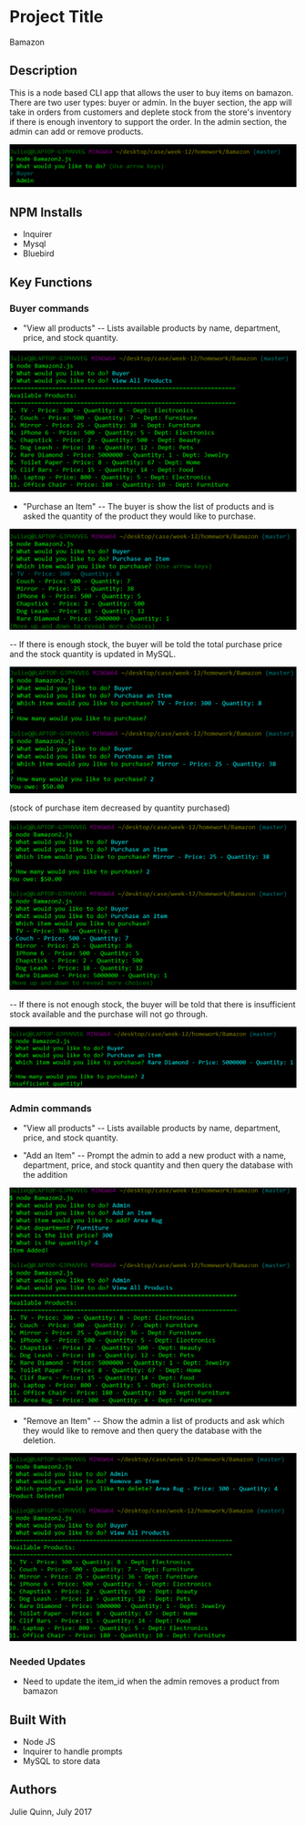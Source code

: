 # Project Title

Bamazon

## Description

This is a node based CLI app that allows the user to buy items on bamazon. There are two user types: buyer or admin.  In the buyer section, the app will take in orders from customers and deplete stock from the store's inventory if there is enough inventory to support the order.  In the admin section, the admin can add or remove products.  

![intro](./Images/Intro-BuyerOrAdmin.PNG)


## NPM Installs

- Inquirer
- Mysql
- Bluebird


## Key Functions


### Buyer commands

- "View all products"
-- Lists available products by name, department, price, and stock quantity.

![buyer-view-all-products](./Images/BuyerViewProducts.PNG)

- "Purchase an Item" 
-- The buyer is show the list of products and is asked the quantity of the product they would like to purchase.  

![buyer-purchase-an-item](./Images/BuyerPurchase.PNG)

-- If there is enough stock, the buyer will be told the total purchase price and the stock quantity is updated in MySQL.  

![buyer-decrease-stock](./Images/BuyerPurchaseGood.PNG)

(stock of purchase item decreased by quantity purchased)

![buyer-decrease-stock](./Images/BuyerStockDecrease.PNG)

-- If there is not enough stock, the buyer will be told that there is insufficient stock available and the purchase will not go through.

![buyer-insufficient-stock](./Images/InsufficientStock.PNG)


### Admin commands

- "View all products"
-- Lists available products by name, department, price, and stock quantity.


- "Add an Item"
-- Prompt the admin to add a new product with a name, department, price, and stock quantity and then query the database with the addition

![buyer-add-item](./Images/AdminAddItem.PNG)

- "Remove an Item"
-- Show the admin a list of products and ask which they would like to remove and then query the database with the deletion.

![buyer-remove-item](./Images/AdminRemoveItem.PNG)


### Needed Updates

- Need to update the item_id when the admin removes a product from bamazon


## Built With

- Node JS
- Inquirer to handle prompts
- MySQL to store data


## Authors

Julie Quinn, July 2017 


